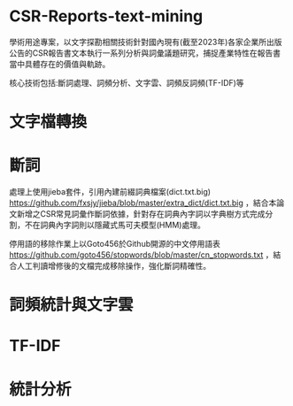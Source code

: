 # CSR-Reports-text-mining
學術用途專案，以文字探勘相關技術針對國內現有(截至2023年)各家企業所出版公告的CSR報告書文本執行一系列分析與詞彙議題研究，捕捉產業特性在報告書當中具體存在的價值與軌跡。

核心技術包括:斷詞處理、詞頻分析、文字雲、詞頻反詞頻(TF-IDF)等

# 文字檔轉換

# 斷詞
處理上使用jieba套件，引用內建前綴詞典檔案(dict.txt.big) https://github.com/fxsjy/jieba/blob/master/extra_dict/dict.txt.big
，結合本論文新增之CSR常見詞彙作斷詞依據，針對存在詞典內字詞以字典樹方式完成分割，不在詞典內字詞則以隱藏式馬可夫模型(HMM)處理。

停用語的移除作業上以Goto456於Github開源的中文停用語表 https://github.com/goto456/stopwords/blob/master/cn_stopwords.txt
，結合人工判讀增修後的文檔完成移除操作，強化斷詞精確性。

# 詞頻統計與文字雲

# TF-IDF

# 統計分析

